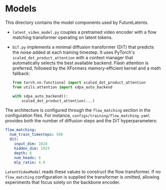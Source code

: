 # Models

This directory contains the model components used by FutureLatents.

- `latent_video_model.py` couples a pretrained video encoder with a
  flow matching transformer operating on latent tokens.
- `DiT.py` implements a minimal diffusion transformer (DiT) that predicts
  the noise added at each training timestep.  It uses PyTorch's
  ``scaled_dot_product_attention`` with a context manager that
  automatically selects the best available backend.  Flash attention is
  preferred, followed by the XFormers memory‑efficient kernel and a math
  fallback:

  ```python
  from torch.nn.functional import scaled_dot_product_attention
  from utils.attention import sdpa_auto_backend

  with sdpa_auto_backend():
      scaled_dot_product_attention(...)
  ```

The architecture is configured through the `flow_matching` section in the
configuration files.  For instance, `configs/training/flow_matching.yaml`
provides both the number of diffusion steps and the DiT hyperparameters:

```yaml
flow_matching:
  num_train_timesteps: 500
  dit:
    input_dim: 1024
    hidden_dim: 1024
    depth: 6
    num_heads: 8
    mlp_ratio: 4.0
```

`LatentVideoModel` reads these values to construct the flow transformer.  If no
`flow_matching` configuration is supplied the transformer is omitted, allowing
experiments that focus solely on the backbone encoder.
